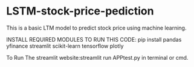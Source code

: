 # LSTM-stock-price-pediction
This is a basic LTM model to predict stock price using machine learning.

INSTALL REQUIRED MODULES TO RUN THIS CODE: pip install pandas yfinance streamlit scikit-learn tensorflow plotly

To Run The streamlit website:streamlit run APPtest.py in terminal or cmd.
